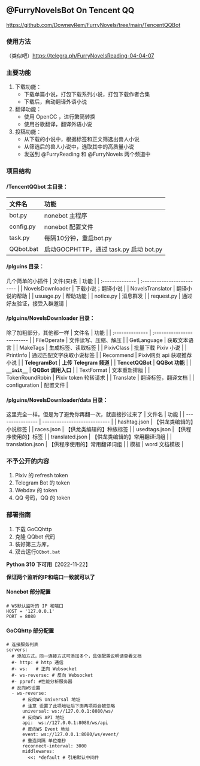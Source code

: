 ## @FurryNovelsBot On Tencent QQ

https://github.com/DowneyRem/FurryNovels/tree/main/TencentQQBot

### 使用方法

（类似吧）https://telegra.ph/FurryNovelsReading-04-04-07

### 主要功能

1. 下载功能：
   - 下载单篇小说，打包下载系列小说，打包下载作者合集
   - 下载后，自动翻译外语小说
2. 翻译功能：
   - 使用 OpenCC ，进行繁简转换
   - 使用谷歌翻译，翻译外语小说
3. 投稿功能：
   - 从下载的小说中，根据标签和正文筛选出兽人小说
   - 从筛选后的兽人小说中，选取其中的高质量小说
   - 发送到 @FurryReading 和 @FurryNovels 两个频道中

### 项目结构
#### /TencentQQbot 主目录：
| 文件名          | 功能                       |
| :-------------- | :------------------------- |
| bot.py          | nonebot 主程序 |
| config.py       | nonebot 配置文件 |
| task.py         | 每隔10分钟，重启bot.py |
| QQbot.bat       | 启动GOCPHTTP，通过 task.py 启动 bot.py |

#### /plguins 目录：
几个简单的小插件
| 文件(夹)名        | 功能                       |
| :--------------  | :------------------------- |
| NovelsDownloader | 下载小说；翻译小说         |
| NovelsTranslator | 翻译小说的帮助             |
| usuage.py        | 帮助功能                   |
| notice.py        | 消息群发                   |
| request.py | 通过好友验证，接受入群邀请 |

#### /plguins/NovelsDownloader 目录：
除了加粗部分，其他都一样
| 文件名           | 功能                       |
| :-------------- | :------------------------- |
| FileOperate     | 文件读写、压缩、解压       |
| GetLanguage     | 获取文本语言               |
| MakeTags        | 生成标签、读取标签         |
| PixivClass      | 批量下载 Pixiv 小说        |
| PrintInfo       | 通过匹配文字获取小说标签     |
| Recommend       | Pixiv网页 api 获取推荐小说 |
| **TelegramBot** | **上传 Telegram 频道**  |
| **TencetQQBot** | **QQBot 功能**         |
| **`__init__`**  | **QQBot 调用入口** |
| TextFormat      | 文本重新排版               |
| TokenRoundRobin | Pixiv token 轮转请求       |
| Translate       | 翻译标签，翻译文档         |
| configuration   | 配置文件                   |

####  /plguins/NovelsDownloader/data 目录：
这里完全一样。但是为了避免你再翻一次，就直接抄过来了
| 文件名            | 功能                         |
| ---------------- | ---------------------------- |
| hashtag.json     | 【供龙类编辑的】小说标签     |
| races.json       | 【供龙类编辑的】种族标签     |
| usedtags.json    | 【供程序使用的】标签         |
| translated.json  | 【供龙类编辑的】常用翻译词组 |
| translation.json | 【供程序使用的】常用翻译词组 |
| 模板              | word 文档模板                |


### 不予公开的内容
1. Pixiv 的 refresh token
2. Telegram Bot 的 token
3. Webdav 的 token
4. QQ 号码，QQ 的 token

### 部署指南
1. 下载 GoCQhttp 
2. 克隆 QQbot 代码
3. 装好第三方库，
4. 双击运行` QQbot.bat ` 

**Python 310 下可用**【2022-11-22】

**保证两个监听的IP和端口一致就可以了**
#### Nonebot 部分配置

```
# WS默认监听的 IP 和端口
HOST = '127.0.0.1'
PORT = 8080
```

#### GoCQhttp 部分配置

```
# 连接服务列表
servers:
  # 添加方式，同一连接方式可添加多个，具体配置说明请查看文档
  #- http: # http 通信
  #- ws:   # 正向 Websocket
  #- ws-reverse: # 反向 Websocket
  #- pprof: #性能分析服务器
  # 反向WS设置
  - ws-reverse:
      # 反向WS Universal 地址
      # 注意 设置了此项地址后下面两项将会被忽略
      universal: ws://127.0.0.1:8080/ws/
      # 反向WS API 地址
      api:  ws://127.0.0.1:8080/ws/api
      # 反向WS Event 地址
      event: ws://127.0.0.1:8080/ws/event/
      # 重连间隔 单位毫秒
      reconnect-interval: 3000
      middlewares:
        <<: *default # 引用默认中间件
```

